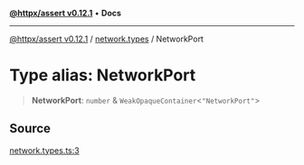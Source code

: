 [**@httpx/assert v0.12.1**](../../README.md) • **Docs**

***

[@httpx/assert v0.12.1](../../README.md) / [network.types](../README.md) / NetworkPort

# Type alias: NetworkPort

> **NetworkPort**: `number` & `WeakOpaqueContainer`\<`"NetworkPort"`\>

## Source

[network.types.ts:3](https://github.com/belgattitude/httpx/blob/9af23c30700a45e9eb95108b7ac53f133f16092b/packages/assert/src/network.types.ts#L3)
